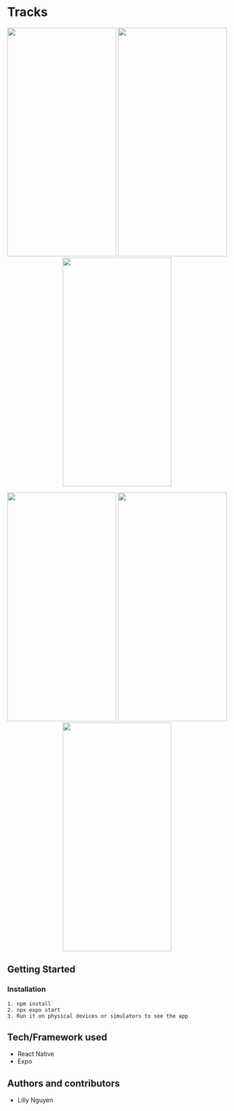 # Tracks
<p float="left" align="center">
  <img src="https://user-images.githubusercontent.com/115124949/222946807-283a242c-e70c-42ac-a118-5600182f3cdd.PNG" width="250" height="525">
  <img src="https://user-images.githubusercontent.com/115124949/222946813-04be054a-b03f-4b74-ac2b-9f17d2da15c0.PNG" width="250" height="525">
  <img src="https://user-images.githubusercontent.com/115124949/222946819-49c5f040-b4a9-4fe0-a632-2261cae7e92c.PNG" width="250" height="525">
</p>
<p float="left" align="center">
  <img src="https://user-images.githubusercontent.com/115124949/222946800-93a430df-c123-4ec4-810e-8edbb4090263.PNG" width="250" height="525">
  <img src="https://user-images.githubusercontent.com/115124949/222946823-a5bb4932-725f-4734-8825-7777c1e00e84.PNG" width="250" height="525">
  <img src="https://user-images.githubusercontent.com/115124949/222947246-42c87c0c-fab4-45fb-9d26-79bfd50bfbbb.PNG" width="250" height="525">
</p>



## Getting Started
  ### Installation
    1. npm install
    2. npx expo start
    3. Run it on physical devices or simulators to see the app
  
## Tech/Framework used
  * React Native
  * Expo
  
## Authors and contributors
* Lilly Nguyen
  
  
   



